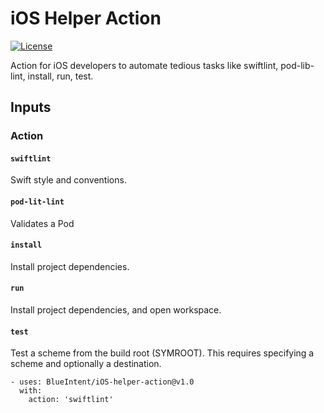 # iOS Helper Action

[![License](https://img.shields.io/github/license/BlueIntent/iOS-helper-action)](https://github.com/BlueIntent/iOS-helper-action/blob/main/LICENSE)

Action for iOS developers to automate tedious tasks like swiftlint, pod-lib-lint, install, run, test.

## Inputs

### Action
#### `swiftlint`
  Swift style and conventions.
#### `pod-lit-lint`
  Validates a Pod
#### `install`
  Install project dependencies.
#### `run`
  Install project dependencies, and open workspace.
#### `test`
  Test a scheme from the build root (SYMROOT).  This requires specifying a scheme and optionally a destination.

```
- uses: BlueIntent/iOS-helper-action@v1.0
  with:
    action: 'swiftlint'
```